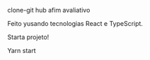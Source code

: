 clone-git hub afim avaliativo

Feito yusando tecnologias React  e TypeScript.

Starta projeto!


Yarn start 
